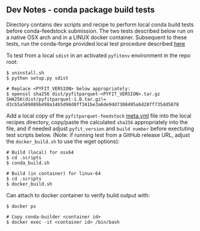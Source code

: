 ## Dev Notes - conda package build tests

Directory contains dev scripts and recipe to perform local conda build tests before conda-feedstock submission. The two tests described below run on a native OSX arch and in a LINUX docker container. Subsequent to these tests, run the conda-forge provided local test procedure described [here](https://conda-forge.org/docs/maintainer/adding_pkgs.html#staging-test-locally)

To test from a local ```sdist``` in an activated ```pyfitenv``` environment in the repo root:
```
$ uninstall.sh
$ python setup.py sdist

# Replace <PYFIT_VERSION> below appropriately:
$ openssl sha256 dist/pyfitparquet-<PYFIT_VERSION>.tar.gz
SHA256(dist/pyfitparquet-1.0.tar.gz)= d3cb5a589889b498a14b5d98d0ff341be3a6de9dd7308495a6d28ff735dd5878
```
Add a local copy of the ```pyfitparquet-feedstock``` [meta.yml](https://github.com/conda-forge/pyfitparquet-feedstock/blob/master/recipe/meta.yaml) file into the local recipes directory, copy/paste the calculated ```sha256``` appropriately into the file, and if needed adjust ```pyfit_version``` and ```build number``` before exectuting test scripts below. (Note: if running test from a GitHub release URL, adjust the ```docker_build.sh``` to use the wget options):

```
# Build (local) for osx64
$ cd .scripts
$ conda_build.sh
```
```
# Build (in container) for linux-64
$ cd .scripts
$ docker_build.sh
```

Can attach to docker container to verify build output with:
```
$ docker ps

# Copy conda-builder <container id>
$ docker exec -it <container id> /bin/bash
```

